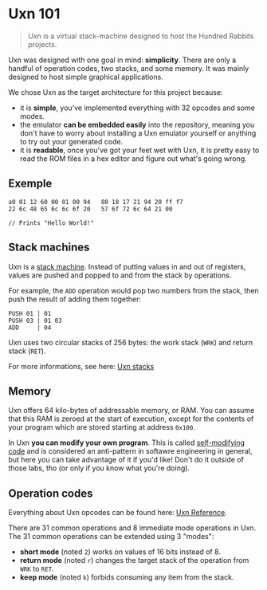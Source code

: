 # Uxn 101
> Uxn is a virtual stack-machine designed to host the Hundred Rabbits projects.

Uxn was designed with one goal in mind: **simplicity**. There are only a handful
of operation codes, two stacks, and some memory. It was mainly designed to host
simple graphical applications.

We chose Uxn as the target architecture for this project because:
- it is **simple**, you've implemented everything with 32 opcodes and some modes.
- the emulator **can be embedded easily** into the repository, meaning you don't have to worry about installing a Uxn emulator yourself or anything to try out your generated code.
- it is **readable**, once you've got your feet wet with Uxn, it is pretty easy to read the ROM files in a hex editor and figure out what's going wrong.
## Exemple
```
a0 01 12 60 00 01 00 94   80 18 17 21 94 20 ff f7  
22 6c 48 65 6c 6c 6f 20   57 6f 72 6c 64 21 00

// Prints "Hello World!"
```
## Stack machines
Uxn is a [stack machine](https://en.wikipedia.org/wiki/Stack_machine). Instead of
putting values in and out of registers, values are pushed and popped to and from the
stack by operations.

For example, the `ADD` operation would pop two numbers from the stack, then push
the result of adding them together:
```
PUSH 01 | 01
PUSH 03 | 01 03
ADD     | 04
```

Uxn uses two circular stacks of 256 bytes: the work stack (`WRK`) and return stack (`RET`). 

For more informations, see here: [Uxn stacks](https://wiki.xxiivv.com/site/uxntal_stacks.html)
## Memory
Uxn offers 64 kilo-bytes of addressable memory, or RAM. You can assume that this RAM
is zeroed at the start of execution, except for the contents of your program which are
stored starting at address `0x100`.

In Uxn **you can modify your own program**. This is called [self-modifying code](https://en.wikipedia.org/wiki/Self-modifying_code)
and is considered an anti-pattern in softawre engineering in general, but here
you can take advantage of it if you'd like! Don't do it outside of those labs, tho
(or only if you know what you're doing).
## Operation codes
Everything about Uxn opcodes can be found here: [Uxn Reference](https://wiki.xxiivv.com/site/uxntal_opcodes.html).

There are 31 common operations and 8 immediate mode operations in Uxn.
The 31 common operations can be extended using 3 "modes":
- **short mode** (noted `2`) works on values of 16 bits instead of 8.
- **return mode** (noted `r`) changes the target stack of the operation from `WRK` to `RET`.
- **keep mode** (noted `k`) forbids consuming any item from the stack.
